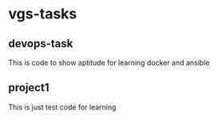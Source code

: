 # vgs-tasks

## devops-task
  This is code to show aptitude for learning docker and ansible
  
## project1
  This is just test code for learning
